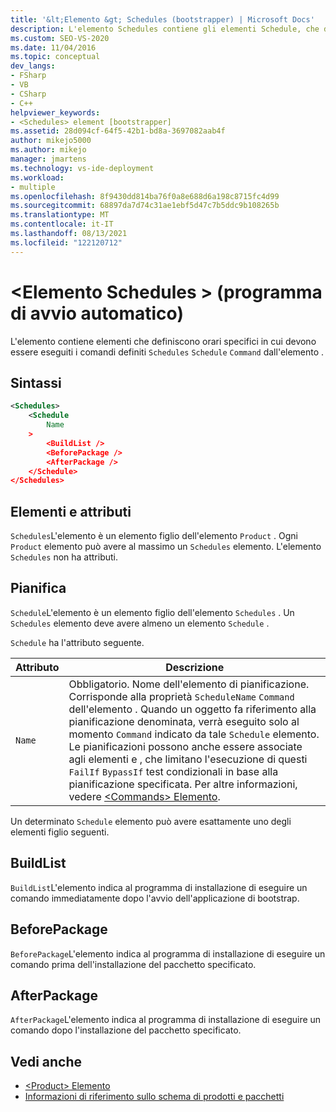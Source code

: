 ```yaml
---
title: '&lt;Elemento &gt; Schedules (bootstrapper) | Microsoft Docs'
description: L'elemento Schedules contiene gli elementi Schedule, che definiscono orari specifici in cui devono essere eseguiti i comandi definiti dall'elemento Command.
ms.custom: SEO-VS-2020
ms.date: 11/04/2016
ms.topic: conceptual
dev_langs:
- FSharp
- VB
- CSharp
- C++
helpviewer_keywords:
- <Schedules> element [bootstrapper]
ms.assetid: 28d094cf-64f5-42b1-bd8a-3697082aab4f
author: mikejo5000
ms.author: mikejo
manager: jmartens
ms.technology: vs-ide-deployment
ms.workload:
- multiple
ms.openlocfilehash: 8f9430dd814ba76f0a8e688d6a198c8715fc4d99
ms.sourcegitcommit: 68897da7d74c31ae1ebf5d47c7b5ddc9b108265b
ms.translationtype: MT
ms.contentlocale: it-IT
ms.lasthandoff: 08/13/2021
ms.locfileid: "122120712"
---
```

# <a name="ltschedulesgt-element-bootstrapper"></a>&lt;Elemento Schedules &gt; (programma di avvio automatico)
L'elemento contiene elementi che definiscono orari specifici in cui devono essere eseguiti i comandi definiti `Schedules` `Schedule` `Command` dall'elemento .

## <a name="syntax"></a>Sintassi

```xml
<Schedules>
    <Schedule
        Name
    >
        <BuildList />
        <BeforePackage />
        <AfterPackage />
    </Schedule>
</Schedules>
```

## <a name="elements-and-attributes"></a>Elementi e attributi
 `Schedules`L'elemento è un elemento figlio dell'elemento `Product` . Ogni `Product` elemento può avere al massimo un `Schedules` elemento. L'elemento `Schedules` non ha attributi.

## <a name="schedule"></a>Pianifica
 `Schedule`L'elemento è un elemento figlio dell'elemento `Schedules` . Un `Schedules` elemento deve avere almeno un elemento `Schedule` .

 `Schedule` ha l'attributo seguente.

|Attributo|Descrizione|
|---------------|-----------------|
|`Name`|Obbligatorio. Nome dell'elemento di pianificazione. Corrisponde alla proprietà `ScheduleName` `Command` dell'elemento . Quando un oggetto fa riferimento alla pianificazione denominata, verrà eseguito solo al momento `Command` indicato da tale `Schedule` elemento. Le pianificazioni possono anche essere associate agli elementi e , che limitano l'esecuzione di questi `FailIf` `BypassIf` test condizionali in base alla pianificazione specificata. Per altre informazioni, vedere [ \<Commands> Elemento](../deployment/commands-element-bootstrapper.md).|

 Un determinato `Schedule` elemento può avere esattamente uno degli elementi figlio seguenti.

## <a name="buildlist"></a>BuildList
 `BuildList`L'elemento indica al programma di installazione di eseguire un comando immediatamente dopo l'avvio dell'applicazione di bootstrap.

## <a name="beforepackage"></a>BeforePackage
 `BeforePackage`L'elemento indica al programma di installazione di eseguire un comando prima dell'installazione del pacchetto specificato.

## <a name="afterpackage"></a>AfterPackage
 `AfterPackage`L'elemento indica al programma di installazione di eseguire un comando dopo l'installazione del pacchetto specificato.

## <a name="see-also"></a>Vedi anche
- [\<Product> Elemento](../deployment/product-element-bootstrapper.md)
- [Informazioni di riferimento sullo schema di prodotti e pacchetti](../deployment/product-and-package-schema-reference.md)